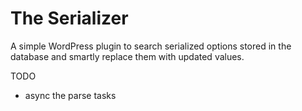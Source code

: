 # The Serializer
A simple WordPress plugin to search serialized options stored in the database and smartly replace them with updated values.

TODO
* async the parse tasks
